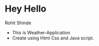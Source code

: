 # Hey Hello
Rohit Shinde 
* This is Weather-Application
* Create using Html Css and Java script.
  
  
